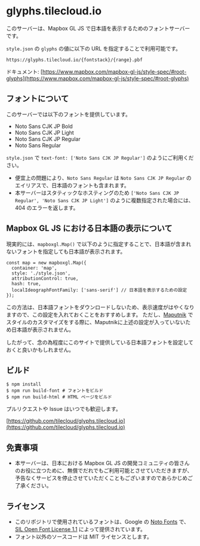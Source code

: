 # glyphs.tilecloud.io

このサーバーは、Mapbox GL JS で日本語を表示するためのフォントサーバーです。

`style.json` の `glyphs` の値に以下の URL を指定することで利用可能です。

```
https://glyphs.tilecloud.io/{fontstack}/{range}.pbf
```

ドキュメント: [https://www.mapbox.com/mapbox-gl-js/style-spec/#root-glyphs](https://www.mapbox.com/mapbox-gl-js/style-spec/#root-glyphs)

## フォントについて

このサーバーでは以下のフォントを提供しています。

* Noto Sans CJK JP Bold
* Noto Sans CJK JP Light
* Noto Sans CJK JP Regular
* Noto Sans Regular

`style.json` で `text-font: ['Noto Sans CJK JP Regular']` のようにご利用ください。

* 便宜上の問題により、`Noto Sans Regular` は `Noto Sans CJK JP Regular` のエイリアスで、日本語のフォントも含まれます。
* 本サーバーはスタティックなホスティングのため `['Noto Sans CJK JP Regular', 'Noto Sans CJK JP Light']` のように複数指定された場合には、404 のエラーを返します。

## Mapbox GL JS における日本語の表示について

現実的には、`mapboxgl.Map()` で以下のように指定することで、日本語が含まれないフォントを指定しても日本語が表示されます。

```
const map = new mapboxgl.Map({
  container: 'map',
  style: './style.json',
  attributionControl: true,
  hash: true,
  localIdeographFontFamily: ['sans-serif'] // 日本語を表示するための設定
});
```

この方法は、日本語フォントをダウンロードしないため、表示速度がはやくなりますので、この設定を入れておくことをおすすめします。
ただし、[Maputnik](https://maputnik.github.io/) でスタイルのカスタマイズをする際に、Maputnikに上述の設定が入っていないため日本語が表示されません。

したがって、念の為程度にこのサイトで提供している日本語フォントを設定しておくと良いかもしれません。

## ビルド

```
$ npm install
$ npm run build-font # フォントをビルド
$ npm run build-html # HTML ページをビルド
```

プルリクエストや Issue はいつでも歓迎します。

[https://github.com/tilecloud/glyphs.tilecloud.io](https://github.com/tilecloud/glyphs.tilecloud.io)

## 免責事項

* 本サーバーは、日本における Mapbox GL JS の開発コミュニティの皆さんのお役に立つために、無償でだれでもご利用可能とさせていただきますが、予告なくサービスを停止させていただくこともございますのであらかじめご了承ください。

## ライセンス

* このリポジトリで使用されているフォントは、Google の [Noto Fonts](https://www.google.com/get/noto/) で、[SIL Open Font License 1.1](https://scripts.sil.org/cms/scripts/page.php?site_id=nrsi&id=OFL) によって提供されています。
* フォント以外のソースコードは MIT ライセンスとします。
